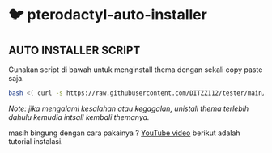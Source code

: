 # :bird: pterodactyl-auto-installer


## AUTO INSTALLER SCRIPT

Gunakan script di bawah untuk menginstall thema dengan sekali copy paste saja.

```bash
bash <( curl -s https://raw.githubusercontent.com/DITZZ112/tester/main/install.sh)
```

_Note: jika mengalami kesalahan atau kegagalan, unistall thema terlebih dahulu kemudia intsall kembali themanya._

masih bingung dengan cara pakainya ? [YouTube video](https://www.youtube.com/@foxstore_id
) berikut adalah tutorial instalasi.
